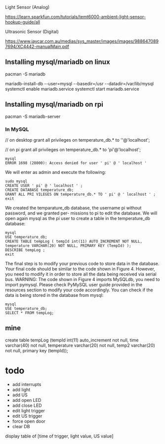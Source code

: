 Light Sensor (Analog)

https://learn.sparkfun.com/tutorials/temt6000-ambient-light-sensor-hookup-guide/all

Ultrasonic Sensor (Digital)

https://www.jaycar.com.au/medias/sys_master/images/images/9886470897694/XC4442-manualMain.pdf


## Installing mysql/mariadb on linux

pacman -S mariadb

mariadb-install-db --user=mysql --basedir=/usr --datadir=/var/lib/mysql
systemctl enable mariadb.service
systemctl start mariadb.service

## Installing mysql/mariadb on rpi

pacman -S mariadb-server


### In MySQL

// on desktop
grant all privileges on temperature_db.* to ''@'localhost';


// on pi
grant all privileges on temperature_db.* to 'pi'@'localhost';


```
mysql
ERROR 1698 (28000): Access denied for user ' pi' @ ' localhost '
```

We will enter as admin and execute the following:

```
sudo mysql
CREATE USER ' pi' @ ' localhost ' ;
CREATE DATABASE temperature_db;
GRANT ALL PRI VILEGES ON temperature_db.* TO ' pi' @ ' localhost ' ;
exit
```

We created the temparature_db database, the username pi without password, and we granted per-
missions to pi to edit the database. We will open again mysql as the pi user to create a table in the
temperature_db database:

```
mysql
USE temperature_db;
CREATE TABLE tempLog ( tempId int(11) AUTO_INCREMENT NOT NULL,
temperature VARCHAR(20) NOT NULL, PRIMARY KEY (TempId) );
DESCRIBE tempLog ;
exit
```

The final step is to modify your previous code to store data in the database. Your final code should be
similar to the code shown in Figure 4. However, you need to modify it in order to store all the data
being received via serial bus. WARNING: The code shown in Figure 4 imports MySQLdb, you need to
import pymysql. Please check PyMySQL user guide provided in the resources section to modify your
code accordingly.
You can check if the data is being stored in the database from mysql:
```
mysql
USE temperature_db;
SELECT * FROM tempLog;
```

## mine

create table tempLog (tempId int(11) auto_increment not null, time varchar(40) not null, temperature varchar(20) not null, temp2 varchar(20) not null, primary key (tempId));






# todo

- add interrupts
- add light
- add US
- add open LED
- add close LED
- edit light trigger
- edit US trigger
- force open door
- clear DB

display table of
    [time of trigger, light value, US value]